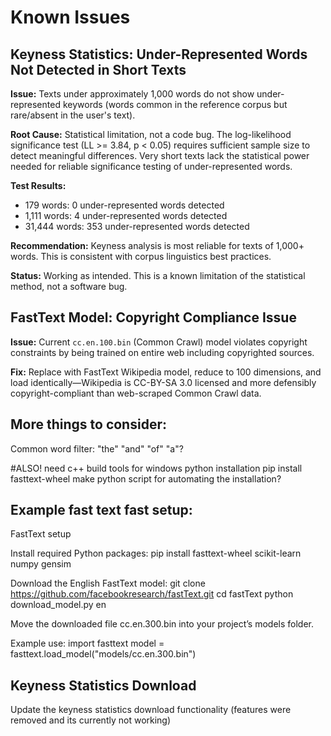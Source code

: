 # Known Issues

## Keyness Statistics: Under-Represented Words Not Detected in Short Texts

**Issue:** Texts under approximately 1,000 words do not show under-represented keywords (words common in the reference corpus but rare/absent in the user's text).

**Root Cause:** Statistical limitation, not a code bug. The log-likelihood significance test (LL >= 3.84, p < 0.05) requires sufficient sample size to detect meaningful differences. Very short texts lack the statistical power needed for reliable significance testing of under-represented words.

**Test Results:**
- 179 words: 0 under-represented words detected
- 1,111 words: 4 under-represented words detected
- 31,444 words: 353 under-represented words detected

**Recommendation:** Keyness analysis is most reliable for texts of 1,000+ words. This is consistent with corpus linguistics best practices.

**Status:** Working as intended. This is a known limitation of the statistical method, not a software bug.

## FastText Model: Copyright Compliance Issue

**Issue:** Current `cc.en.100.bin` (Common Crawl) model violates copyright constraints by being trained on entire web including copyrighted sources.

**Fix:** Replace with FastText Wikipedia model, reduce to 100 dimensions, and load identically—Wikipedia is CC-BY-SA 3.0 licensed and more defensibly copyright-compliant than web-scraped Common Crawl data.

## More things to consider:

Common word filter: "the" "and" "of" "a"?

#ALSO!
need c++ build tools for windows python installation
pip install fasttext-wheel
make python script for automating the installation?

## Example fast text fast setup:

FastText setup


Install required Python packages:
pip install fasttext-wheel scikit-learn numpy gensim



Download the English FastText model:
git clone https://github.com/facebookresearch/fastText.git
cd fastText
python download_model.py en



Move the downloaded file cc.en.300.bin into your project’s models folder.


Example use:
import fasttext
model = fasttext.load_model("models/cc.en.300.bin")

## Keyness Statistics Download

Update the keyness statistics download functionality (features were removed and its currently not working)
